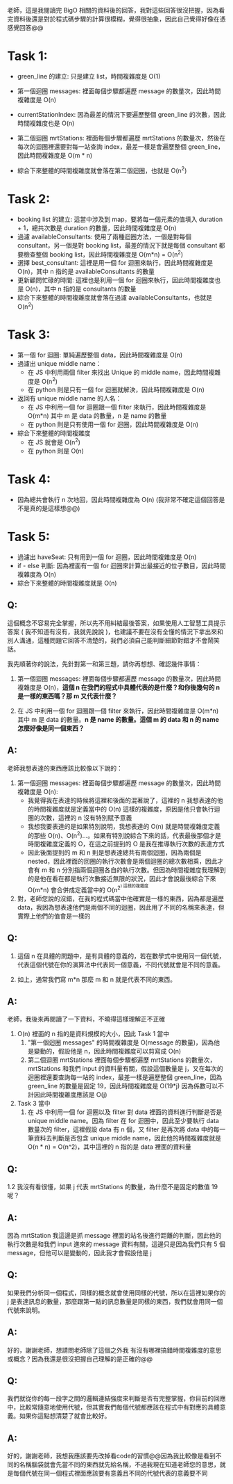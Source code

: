 老師，這是我閱讀完 BigO 相關的資料後的回答，我對這些回答很沒把握，因為看完資料後還是對於程式碼步驟的計算很模糊，覺得很抽象，因此自己覺得好像在憑感覺回答@@

# Task 1: 

- green_line 的建立: 只是建立 list，時間複雜度是 O(1)

- 第一個迴圈 messages: 裡面每個步驟都遍歷 message 的數量次，因此時間複雜度是 O(n)

- currentStationIndex: 因為最差的情況下要遍歷整個 green_line 的次數，因此時間複雜度也是 O(n)

- 第二個迴圈 mrtStations: 裡面每個步驟都遍歷 mrtStations 的數量次，然後在每次的迴圈裡還要對每一站查詢 index，最差一樣是會遍歷整個 green_line，因此時間複雜度是 O(m * n)
- 綜合下來整體的時間複雜度就會落在第二個迴圈，也就是 O(n<sup>2</sup>)

# Task 2: 
- booking list 的建立: 這當中涉及到 map，要將每一個元素的值填入 duration + 1，總共次數是 duration 的數量，因此時間複雜度是 O(n)
- 過濾 availableConsultants: 使用了兩種迴圈方法，一個是對每個 consultant，另一個是對 booking list，最差的情況下就是每個 consultant 都要檢查整個 booking list，因此時間複雜度是 O(m*n) = O(n<sup>2</sup>)
- 選擇 best_consultant: 這裡是用一個 for 迴圈來執行，因此時間複雜度是 O(n)，其中 n 指的是 availableConsultants 的數量
- 更新顧問忙碌的時間: 這裡也是利用一個 for 迴圈來執行，因此時間複雜度也是 O(n)，其中 n 指的是 consultants 的數量
- 綜合下來整體的時間複雜度就會落在過濾 availableConsultants，也就是 O(n<sup>2</sup>)

# Task 3:
- 第一個 for 迴圈: 單純遍歷整個 data，因此時間複雜度是 O(n)
- 過濾出 unique middle name：
  - 在 JS 中利用兩個 filter 來找出 Unique 的 middle name，因此時間複雜度是 O(n<sup>2</sup>)
  - 在 python 則是只有一個 for 迴圈就解決，因此時間複雜度是 O(n)
- 返回有 unique middle name 的人名：
  - 在 JS 中利用一個 for 迴圈跟一個 filter 來執行，因此時間複雜度是 O(m*n) 其中 m 是 data 的數量，n 是 name 的數量
  - 在 python 則是只有使用一個 for 迴圈，因此時間複雜度是 O(n)
- 綜合下來整體的時間複雜度
  - 在 JS 就會是 O(n<sup>2</sup>)
  - 在 python 則是 O(n)

# Task 4:
- 因為總共會執行 n 次地回，因此時間複雜度為 O(n) (我非常不確定這個回答是不是真的是這樣想@@)
  
# Task 5:
- 過濾出 haveSeat: 只有用到一個 for 迴圈，因此時間複雜度是 O(n)
- if - else 判斷: 因為裡面有一個 for 迴圈來計算出最接近的位子數目，因此時間複雜度為 O(n)
- 綜合下來整體的時間複雜度就是 O(n)

## Q:
這個概念不容易完全掌握，所以先不用糾結最後答案，如果使用人工智慧工具提示答案 ( 我不知道有沒有，我就先說說 )，也建議不要在沒有全懂的情況下拿出來和別人溝通，這種問題它回答不清楚的，我們必須自己能判斷細節對錯才不會鬧笑話。

我先順著你的說法，先針對第一和第三題，請你再想想、確認幾件事情：

1. 第一個迴圈 messages: 裡面每個步驟都遍歷 message 的數量次，因此時間複雜度是 O(n)，**這個 n 在我們的程式中具體代表的是什麼？和你後幾句的 n 是一樣的東西嗎？那 m 又代表什麼？**

2. 在 JS 中利用一個 for 迴圈跟一個 filter 來執行，因此時間複雜度是 O(m*n) 其中 m 是 data 的數量。**n 是 name 的數量。這個 m 的 data 和 n 的 name 怎麼好像是同一個東西？**

## A:
老師我想表達的東西應該比較像以下說的：
1. 第一個迴圈 messages: 裡面每個步驟都遍歷 message 的數量次，因此時間複雜度是 O(n):
   *  我覺得我在表達的時候將這裡和後面的混著說了，這裡的 n 我想表達的他的時間複雜度就是定義當中的 O(n) 這樣的複雜度，原因是他只會執行迴圈的次數，這裡的 n 沒有特別賦予意義
   *  我想我要表達的是如果特別說明，我想表達的 O(n) 就是時間複雜度定義的那些 O(n)、O(n<sup>2</sup>)...。如果有特別說綜合下來的話，代表最後那個才是時間複雜度定義的 O，在這之前提到的 O 是我在推導執行次數的表達方式
   *  因此後面提到的 m 和 n 則是想表達總共有兩個迴圈，因為兩個是 nested，因此裡面的回圈的執行次數會是兩個迴圈的總次數相乘，因此才會有 m 和 n 分別指兩個迴圈各自的執行次數。但因為時間複雜度我理解到的是他在看在都是執行次數接近無限的狀況，因此才會說最後綜合下來 O(m*n) 會合併成定義當中的 O(n<sup>2<sup>) 這樣的複雜度
2. 對，老師您說的沒錯，在我的程式碼當中他確實是一樣的東西，因為都是遍歷 data，我因為想表達他們是兩個不同的迴圈，因此用了不同的名稱來表達，但實際上他們的值會是一樣的


## Q:
1. 這個 n 在具體的問題中，是有具體的意義的，若在數學式中使用同一個代號，代表這個代號在你的演算法中代表同一個意義，不同代號就會是不同的意義。

2. 如上，通常我們寫 m*n 那麼 m 和 n 就是代表不同的東西。

## A:
老師，我後來再閱讀了一下資料，不曉得這樣理解正不正確
1. O(n) 裡面的 n 指的是資料規模的大小，因此 Task 1 當中
   1. "第一個迴圈 messages" 的時間複雜度是 O(message 的數量)，因為他是變動的，假設他是 n，因此時間複雜度可以剪寫成 O(n)
   2. 第二個迴圈 mrtStations 裡面每個步驟都遍歷 mrtStations 的數量次，mrtStations 和我們 input 的資料量有關，假設這個數量是 j，又在每次的迴圈裡還要查詢每一站的 index，最差一樣是遍歷整個 green_line，因為 green_line 的數量是固定 19，因此時間複雜度是 O(19*j) 因為係數可以不計因此時間複雜度應該是 O(j)
2. Task 3 當中
   1. 在 JS 中利用一個 for 迴圈以及 filter 對 data 裡面的資料進行判斷是否是 unique middle name。因為 filter 在 for 迴圈中，因此至少要執行 data 數量次的 filter，這裡假設 data 有 n 個，又 filter 是再次將 data 中的每一筆資料去判斷是否包含 unique middle name，因此他的時間複雜度就是 O(n * n) = O(n^2)，其中這裡的 n 指的是 data 裡面的資料量

## Q:
1.2 我沒有看很懂，如果 j 代表 mrtStations 的數量，為什麼不是固定的數值 19 呢？

## A:
因為 mrtStation 我這邊是抓 message 裡面的站名後進行距離的判斷，因此他的執行次數是和我們 input 進來的 message 資料有關，這邊只是因為我們只有 5 個 message，但他可以是變動的，因此我才會假設他是 j

## Q:
如果我們分析同一個程式，同樣的概念就會使用同樣的代號，所以在這裡如果你的 j 是表達訊息的數量，那麼跟第一點的訊息數量是同樣的東西，我們就會用同一個代號來說明。

## A:
好的，謝謝老師，想請問老師除了這個之外我 有沒有哪裡搞錯時間複雜度的意思或概念？因為我還是很沒把握自己理解的是正確的@@

## Q:
我們就從你的每一段字之間的邏輯連結強度來判斷是否有完整掌握，你目前的回應中，比較常隨意地使用代號，但其實我們每個代號都應該在程式中有對應的具體意義。如果你這點想清楚了就會比較好。

## A:
好的，謝謝老師，我想我應該要先改掉看code的習慣@@因為我比較像是看到不同的名稱腦袋就會先當不同的東西就先給名稱，不過我現在知道老師您的意思，就是每個代號在同一個程式裡面應該要有意義且不同的代號代表的意義要不同